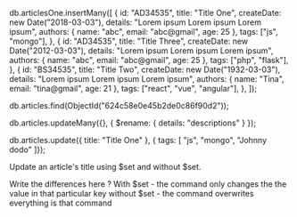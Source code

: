 db.articlesOne.insertMany([
  {
    id: "AD34535",
    title: "Title One",
    createDate: new Date("2018-03-03"),
    details: "Lorem ipsum Lorem ipsum Lorem ipsum",
    authors: { name: "abc", email: "abc@gmail", age: 25 },
    tags: ["js", "mongo"],
  },
  {
    id: "AD34535",
    title: "Title Three",
    createDate: new Date("2012-03-03"),
    details: "Lorem ipsum Lorem ipsum Lorem ipsum",
    authors: { name: "abc", email: "abc@gmail", age: 25 },
    tags: ["php", "flask"],
  },
  {
    id: "BS34535",
    title: "Title Two",
    createDate: new Date("1932-03-03"),
    details: "Lorem ipsum Lorem ipsum Lorem ipsum",
    authors: { name: "Tina", email: "tina@gmail", age: 21 },
    tags: ["react", "vue", "angular"],
  },
]);

db.articles.find(ObjectId("624c58e0e45b2de0c86f90d2"));

db.articles.updateMany({}, { $rename: { details: "descriptions" } });

db.articles.update({ title: "Title One" }, { tags: [
    "js",
    "mongo",
    "Johnny dodo"
]});


Update an article's title using $set and without $set.

Write the differences here ? 
With $set - the command only changes the the value in that particular key
without $set - the command overwrites everything is that command